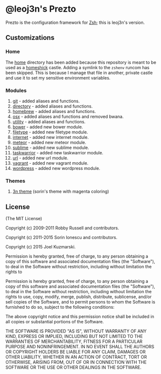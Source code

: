 # @leoj3n's Prezto

Prezto is the configuration framework for [Zsh][1]; this is leoj3n's version.

## Customizations

### Home

The [home][] directory has been added because this repository is meant to be used as a [homeshick][] castle. Adding a symlink to the `zshenv` runcom has been skipped. This is because I manage that file in another, private castle and use it to set my sensitive environment variables.

### Modules

  1. [git][] - added aliases and functions.
  2. [directory][] - added aliases and functions.
  3. [homebrew][] - added aliases and functions.
  4. [osx][] - added aliases and functions and removed bwana.
  5. [utility][] - added aliases and functions.
  6. [bower][] - added new bower module.
  7. [filetype][] - added new filetype module.
  8. [internet][] - added new internet module.
  9. [meteor][] - added new meteor module.
  10. [sublime][] - added new sublime module.
  11. [taskwarrior][] - added new taskwarrior module.
  12. [url][] - added new url module.
  13. [vagrant][] - added new vagrant module.
  14. [wordpress][] - added new wordpress module.

### Themes

  1. [3n theme][] (sorin's theme with magenta coloring)

License
-------

(The MIT License)

Copyright (c) 2009-2011 Robby Russell and contributors.

Copyright (c) 2011-2015 Sorin Ionescu and contributors.

Copyright (c) 2015 Joel Kuzmarski.

Permission is hereby granted, free of charge, to any person obtaining a copy of
this software and associated documentation files (the "Software"), to deal in
the Software without restriction, including without limitation the rights to

Permission is hereby granted, free of charge, to any person obtaining a copy of
this software and associated documentation files (the "Software"), to deal in
the Software without restriction, including without limitation the rights to
use, copy, modify, merge, publish, distribute, sublicense, and/or sell copies
of the Software, and to permit persons to whom the Software is furnished to do
so, subject to the following conditions:

The above copyright notice and this permission notice shall be included in all
copies or substantial portions of the Software.

THE SOFTWARE IS PROVIDED "AS IS", WITHOUT WARRANTY OF ANY KIND, EXPRESS OR
IMPLIED, INCLUDING BUT NOT LIMITED TO THE WARRANTIES OF MERCHANTABILITY,
FITNESS FOR A PARTICULAR PURPOSE AND NONINFRINGEMENT. IN NO EVENT SHALL THE
AUTHORS OR COPYRIGHT HOLDERS BE LIABLE FOR ANY CLAIM, DAMAGES OR OTHER
LIABILITY, WHETHER IN AN ACTION OF CONTRACT, TORT OR OTHERWISE, ARISING FROM,
OUT OF OR IN CONNECTION WITH THE SOFTWARE OR THE USE OR OTHER DEALINGS IN THE
SOFTWARE.

[1]: http://www.zsh.org
[git]: modules/git
[directory]: modules/directory
[homebrew]: modules/homebrew
[osx]: modules/osx
[utility]: modules/utility
[bower]: modules/bower
[filetype]: modules/filetype
[internet]: modules/internet
[meteor]: modules/meteor
[sublime]: modules/sublime
[taskwarrior]: modules/taskwarrior
[url]: modules/url
[vagrant]: modules/vagrant
[wordpress]: modules/wordpress
[3n theme]: modules/prompt/functions/prompt_3n_setup
[home]: home
[homeshick]: https://github.com/andsens/homeshick


